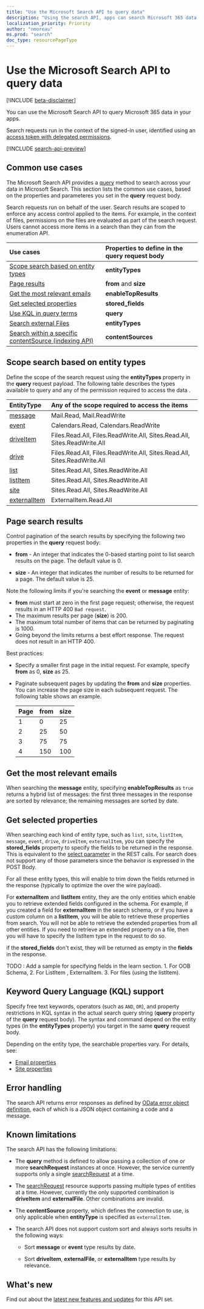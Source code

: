 ```yaml
---
title: "Use the Microsoft Search API to query data"
description: "Using the search API, apps can search Microsoft 365 data in the context of the authenticated user"
localization_priority: Priority
author: "nmoreau"
ms.prod: "search"
doc_type: resourcePageType
---
```


# Use the Microsoft Search API to query data

[!INCLUDE [beta-disclaimer](../../includes/beta-disclaimer.md)]

You can use the Microsoft Search API to query Microsoft 365 data in your apps.

Search requests run in the context of the signed-in user, identified using an [access token with delegated permissions](/graph/auth-v2-user).

[!INCLUDE [search-api-preview](../../includes/search-api-preview-signup.md)]

## Common use cases

The Microsoft Search API provides a [query](../api/search-query.md) method to search across your data in Microsoft Search. This section lists the common use cases, based on the properties and parameteres you set in the **query** request body.

Search requests run on behalf of the user. Search results are scoped to enforce any access control applied to the items.  For example, in the context of files, permissions on the files are evaluated as part of the search request. Users cannot access more items in a search than they can from the enumeration API.

| Use cases | Properties to define in the query request body |
|:------------------|:---------|
|[Scope search based on entity types](#scope-search-based-on-entity-types)| **entityTypes** |
|[Page results](#page-search-results) | **from** and **size** |
|[Get the most relevant emails](#get-the-most-relevant-emails) | **enableTopResults** |
|[Get selected properties](#get-selected-properties) | **stored_fields** |
|[Use KQL in query terms](#keyword-query-language-kql-support) | **query** |
|[Search external Files](/graph/search-concept-files)| **entityTypes** |
|[Search within a specific contentSource (indexing API)](/graph/search-concept-custom-types)| **contentSources** |

## Scope search based on entity types

Define the scope of the search request using the **entityTypes** property in the **query** request payload.
The following table describes the types available to query and any of the permission required to access the data .

| EntityType | Any of the scope required to access the items|
|:------------------|:---------|
|[message](message.md)|Mail.Read, Mail.ReadWrite|
|[event](event.md) |Calendars.Read, Calendars.ReadWrite|
|[driveItem](driveitem.md)|Files.Read.All, Files.ReadWrite.All, Sites.Read.All, Sites.ReadWrite.All|
|[drive](drive.md)|Files.Read.All, Files.ReadWrite.All, Sites.Read.All, Sites.ReadWrite.All|
|[list](list.md)|Sites.Read.All, Sites.ReadWrite.All|
|[listItem](listitem.md)|Sites.Read.All, Sites.ReadWrite.All|
|[site](site.md)|Sites.Read.All, Sites.ReadWrite.All|
|[externalItem](externalitem.md)|ExternalItem.Read.All|

## Page search results

Control pagination of the search results by specifying the following two properties in the **query** request body:

- **from** - An integer that indicates the 0-based starting point to list search results on the page. The default value is 0.

- **size** - An integer that indicates the number of results to be returned for a page. The default value is 25.

Note the following limits if you're searching the **event** or **message** entity:

- **from** must start at zero in the first page request; otherwise, the request results in an HTTP 400 `Bad request`.
- The maximum results per page (**size**) is 200.
- The maximum total number of items that can be returned by paginating is 1000.
- Going beyond the limits returns a best effort response. The request does not result in an HTTP 400.

Best practices:

- Specify a smaller first page in the initial request. For example, specify **from** as 0, **size** as 25.
- Paginate subsequent pages by updating the **from** and **size** properties. You can increase the page size in each subsequent request. The following table shows an example.

    | Page | from | size |
    |:-----|:-----|:-----|
    | 1    | 0 | 25 |
    | 2    | 25 | 50 |
    | 3    | 75 | 75 |
    | 4    | 150 | 100 |

## Get the most relevant emails

When searching the **message** entity, specifying **enableTopResults** as `true` returns a hybrid list of messages: the first three messages in the response are sorted by relevance; the remaining messages are sorted by date.

## Get selected properties

When searching each kind of entity type, such as `list`, `site`, `listItem`, `message`, `event`, `drive`, `driveItem`, `externalItem`, you can specify the **stored_fields** property to specify the fields to be returned in the response. This is equivalent to the [select parameter](/graph/query-parameters#select-parameter) in the REST calls. For search does not support any of those parameters since the behavior is expressed in the POST Body.

For all these entity types, this will enable to trim down the fields returned in the response (typically to optimize the over the wire payload).

For **externalItem** and **listItem** entity, they are the only entities which enable you to retrieve extended fields configured in the schema. For example, if you created a field for **externalItem** in the search schema, or if you have a custom column on a **listItem**, you will be able to retrieve these properties from search. You will not be able to retrieve the extended properties from all other entities. If you need to retrieve an extended property on a file, then you will have to specify the listItem type in the request to do so.

if the **stored_fields** don't exist, they will be returned as empty in the **fields** in the response.

TODO : Add a sample for specifying fields in the learn section. 1. For OOB Schema, 2. For ListItem , ExternalItem. 3. For files (using the listItem).

## Keyword Query Language (KQL) support

Specify free text keywords, operators (such as `AND`, `OR`), and property restrictions in KQL syntax in the actual search query string (**query** property of the **query** request body). The syntax and command depend on the entity types (in the **entityTypes** property) you target in the same **query** request body.

Depending on the entity type, the searchable properties vary. For details, see:

- [Email properties](/microsoft-365/compliance/keyword-queries-and-search-conditions#searchable-email-properties)
- [Site properties](/microsoft-365/compliance/keyword-queries-and-search-conditions#searchable-site-properties)

## Error handling

The search API returns error responses as defined by [OData error object definition](http://docs.oasis-open.org/odata/odata-json-format/v4.01/cs01/odata-json-format-v4.01-cs01.html#sec_ErrorResponse), each of which is a JSON object containing a code and a message.

<!---TODO Describe the know errors : bad requests.--->

## Known limitations

The search API has the following limitations:

- The **query** method is defined to allow passing a collection of one or more **searchRequest** instances at once. However, the service currently supports only a single [searchRequest](./searchrequest.md) at a time.

- The [searchRequest](./searchrequest.md) resource supports passing multiple types of entities at a time. However, currently the only supported combination is **driveItem** and **externalFile**. Other combinations are invalid.

- The **contentSource** property, which defines the connection to use, is only applicable when **entityType** is specified as `externalItem`.
<!--todo nmoreauteam Fix the link to ContentSource  pls provide the content source url--->

- The search API does not support custom sort and always sorts results in the following ways:

  - Sort **message** or **event** type results by date.

  - Sort **driveItem**, **externalFile**, or **externalItem** type results by relevance.

## What's new
Find out about the [latest new features and updates](/graph/whats-new-overview) for this API set.
